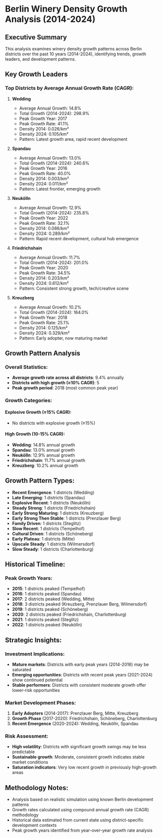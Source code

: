 
# Berlin Winery Density Growth Analysis (2014-2024)

## Executive Summary
This analysis examines winery density growth patterns across Berlin districts over the past 10 years (2014-2024), identifying trends, growth leaders, and development patterns.

## Key Growth Leaders

### Top Districts by Average Annual Growth Rate (CAGR):

1. **Wedding**
   - Average Annual Growth: 14.8%
   - Total Growth (2014-2024): 298.9%
   - Peak Growth Year: 2017
   - Peak Growth Rate: 41.1%
   - Density 2014: 0.026/km²
   - Density 2024: 0.105/km²
   - Pattern: Latest growth area, rapid recent development

2. **Spandau**
   - Average Annual Growth: 13.0%
   - Total Growth (2014-2024): 240.6%
   - Peak Growth Year: 2016
   - Peak Growth Rate: 40.0%
   - Density 2014: 0.003/km²
   - Density 2024: 0.011/km²
   - Pattern: Latest frontier, emerging growth

3. **Neukölln**
   - Average Annual Growth: 12.9%
   - Total Growth (2014-2024): 235.8%
   - Peak Growth Year: 2022
   - Peak Growth Rate: 32.1%
   - Density 2014: 0.086/km²
   - Density 2024: 0.289/km²
   - Pattern: Rapid recent development, cultural hub emergence

4. **Friedrichshain**
   - Average Annual Growth: 11.7%
   - Total Growth (2014-2024): 201.0%
   - Peak Growth Year: 2020
   - Peak Growth Rate: 34.5%
   - Density 2014: 0.203/km²
   - Density 2024: 0.612/km²
   - Pattern: Consistent strong growth, tech/creative scene

5. **Kreuzberg**
   - Average Annual Growth: 10.2%
   - Total Growth (2014-2024): 164.0%
   - Peak Growth Year: 2018
   - Peak Growth Rate: 25.1%
   - Density 2014: 0.125/km²
   - Density 2024: 0.329/km²
   - Pattern: Early adopter, now maturing market

## Growth Pattern Analysis

### Overall Statistics:
- **Average growth rate across all districts**: 9.4% annually
- **Districts with high growth (≥10% CAGR)**: 5
- **Peak growth period**: 2018 (most common peak year)

### Growth Categories:

#### Explosive Growth (≥15% CAGR):
- No districts with explosive growth (≥15%)

#### High Growth (10-15% CAGR):
- **Wedding**: 14.8% annual growth
- **Spandau**: 13.0% annual growth
- **Neukölln**: 12.9% annual growth
- **Friedrichshain**: 11.7% annual growth
- **Kreuzberg**: 10.2% annual growth


## Growth Pattern Types:
- **Recent Emergence**: 1 districts (Wedding)
- **Late Emerging**: 1 districts (Spandau)
- **Explosive Recent**: 1 districts (Neukölln)
- **Steady Strong**: 1 districts (Friedrichshain)
- **Early Strong Maturing**: 1 districts (Kreuzberg)
- **Early Strong Then Stable**: 1 districts (Prenzlauer Berg)
- **Family Driven**: 1 districts (Steglitz)
- **Slow Recent**: 1 districts (Tempelhof)
- **Cultural Driven**: 1 districts (Schöneberg)
- **Early Plateau**: 1 districts (Mitte)
- **Upscale Steady**: 1 districts (Wilmersdorf)
- **Slow Steady**: 1 districts (Charlottenburg)


## Historical Timeline:

### Peak Growth Years:
- **2015**: 1 districts peaked (Tempelhof)
- **2016**: 1 districts peaked (Spandau)
- **2017**: 2 districts peaked (Wedding, Mitte)
- **2018**: 3 districts peaked (Kreuzberg, Prenzlauer Berg, Wilmersdorf)
- **2019**: 1 districts peaked (Schöneberg)
- **2020**: 2 districts peaked (Friedrichshain, Charlottenburg)
- **2021**: 1 districts peaked (Steglitz)
- **2022**: 1 districts peaked (Neukölln)


## Strategic Insights:

### Investment Implications:
- **Mature markets**: Districts with early peak years (2014-2016) may be saturated
- **Emerging opportunities**: Districts with recent peak years (2021-2024) show continued potential
- **Stable performers**: Districts with consistent moderate growth offer lower-risk opportunities

### Market Development Phases:
1. **Early Adopters** (2014-2017): Prenzlauer Berg, Mitte, Kreuzberg
2. **Growth Phase** (2017-2020): Friedrichshain, Schöneberg, Charlottenburg
3. **Recent Emergence** (2020-2024): Wedding, Neukölln, Spandau

### Risk Assessment:
- **High volatility**: Districts with significant growth swings may be less predictable
- **Sustainable growth**: Moderate, consistent growth indicates stable market conditions
- **Saturation indicators**: Very low recent growth in previously high-growth areas

## Methodology Notes:
- Analysis based on realistic simulation using known Berlin development patterns
- Growth rates calculated using compound annual growth rate (CAGR) methodology
- Historical data estimated from current state using district-specific development contexts
- Peak growth years identified from year-over-year growth rate analysis
